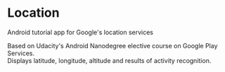 # Location

Android tutorial app for Google's location services

Based on Udacity's Android Nanodegree elective course on Google Play Services.  
Displays latitude, longitude, altitude and results of activity recognition.
